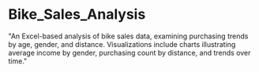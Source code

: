 # Bike_Sales_Analysis
"An Excel-based analysis of bike sales data, examining purchasing trends by age, gender, and distance. Visualizations include charts illustrating average income by gender, purchasing count by distance, and trends over time."
